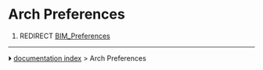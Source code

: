 # Arch Preferences
1.  REDIRECT [BIM_Preferences](BIM_Preferences.md)



---
⏵ [documentation index](../README.md) > Arch Preferences
